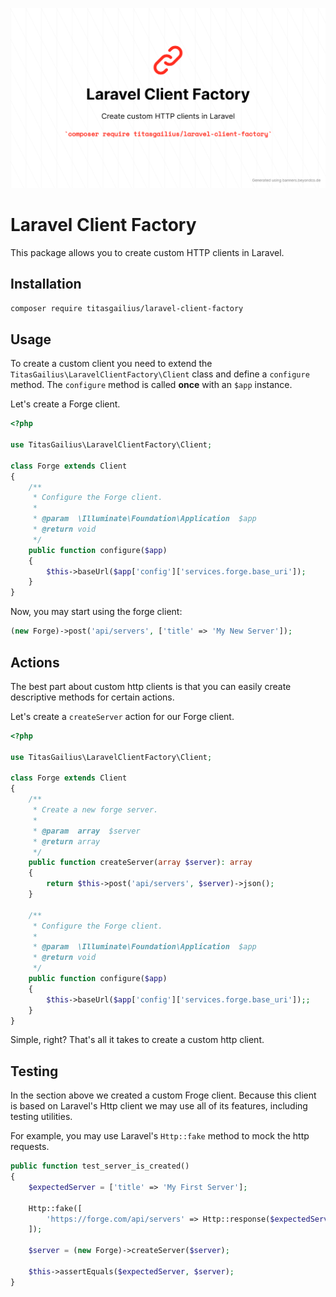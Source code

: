 ![Banner](./images/banner.png)

# Laravel Client Factory

This package allows you to create custom HTTP clients in Laravel.

## Installation

```bash
composer require titasgailius/laravel-client-factory
```

## Usage

To create a custom client you need to extend the `TitasGailius\LaravelClientFactory\Client` class and define a `configure` method.
The `configure` method is called **once** with an `$app` instance.

Let's create a Forge client.

```php
<?php

use TitasGailius\LaravelClientFactory\Client;

class Forge extends Client
{
    /**
     * Configure the Forge client.
     *
     * @param  \Illuminate\Foundation\Application  $app
     * @return void
     */
    public function configure($app)
    {
        $this->baseUrl($app['config']['services.forge.base_uri']);
    }
}
```

Now, you may start using the forge client:

```php
(new Forge)->post('api/servers', ['title' => 'My New Server']);
```

## Actions

The best part about custom http clients is that you can easily create descriptive methods for certain actions.

Let's create a `createServer` action for our Forge client.

```php
<?php

use TitasGailius\LaravelClientFactory\Client;

class Forge extends Client
{
    /**
     * Create a new forge server.
     *
     * @param  array  $server
     * @return array
     */
    public function createServer(array $server): array
    {
        return $this->post('api/servers', $server)->json();
    }

    /**
     * Configure the Forge client.
     *
     * @param  \Illuminate\Foundation\Application  $app
     * @return void
     */
    public function configure($app)
    {
        $this->baseUrl($app['config']['services.forge.base_uri']);;
    }
}
```

Simple, right? That's all it takes to create a custom http client.

## Testing

In the section above we created a custom Froge client.
Because this client is based on Laravel's Http client we may use all of its features, including testing utilities.

For example, you may use Laravel's `Http::fake` method to mock the http requests.

```php
public function test_server_is_created()
{
    $expectedServer = ['title' => 'My First Server'];

    Http::fake([
        'https://forge.com/api/servers' => Http::response($expectedServer);
    ]);

    $server = (new Forge)->createServer($server);

    $this->assertEquals($expectedServer, $server);
}
```
